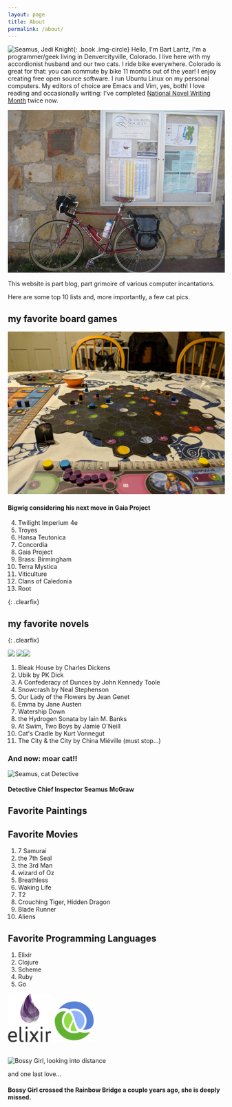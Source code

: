 ```yaml
---
layout: page
title: About
permalink: /about/
---
```


![Seamus, Jedi Knight](/img/cats/seamus_jedi.jpg){: .book .img-circle} Hello, I'm Bart Lantz, I'm a programmer/geek living in Denvercityville, Colorado. I live here with my accordionist husband and our two cats. I ride bike everywhere. Colorado is great for that: you can commute by bike 11 months out of the year! I enjoy creating free open source software. I run Ubuntu Linux on my personal computers. My editors of choice are Emacs and Vim, yes, both! I love reading and occasionally writing: I've completed [National Novel Writing Month](http://nanowrimo.org) twice now.

<img alt="My Red Bike" src="/img/me/miyata.jpg">

This website is part blog, part grimoire of various computer incantations.

Here are some top 10 lists and, more importantly, a few cat pics.

## my favorite board games

<img alt="Bigwig, cat Gamer" src="/img/cats/bigwig_gaia_planet.jpg">
<h4>Bigwig considering his next move in Gaia Project</h4>

4. Twilight Imperium 4e
8. Troyes
2. Hansa Teutonica
1. Concordia
5. Gaia Project
3. Brass: Birmingham
7. Terra Mystica
6. Viticulture
9. Clans of Caledonia
10. Root


{: .clearfix}

## my favorite novels

{: .clearfix}

<img src="/img/books/dunces.jpg" width="190" class="books"> <img src="/img/books/our_lady.jpg" class="books"><img src="/img/books/HydrogenSonata.jpg" class="books">

1. Bleak House by Charles Dickens
3. Ubik by PK Dick
4. A Confederacy of Dunces by John Kennedy Toole
1. Snowcrash by Neal Stephenson
5. Our Lady of the Flowers by Jean Genet
6. Emma by Jane Austen
7. Watership Down
12. the Hydrogen Sonata by Iain M. Banks
8. At Swim, Two Boys by Jamie O'Neill
10. Cat's Cradle by Kurt Vonnegut
11. The City & the City by China Miéville
(must stop…)


### And now: moar cat!!

<img alt="Seamus, cat Detective" src="/img/cats/seamus.jpg">
<h4>Detective Chief Inspector Seamus McGraw</h4>

## Favorite Paintings

## Favorite Movies
1. 7 Samurai
2. the 7th Seal
3. the 3rd Man
4. wizard of Oz
5. Breathless
6. Waking Life
7. T2
8. Crouching Tiger, Hidden Dragon
9. Blade Runner
10. Aliens


## Favorite Programming Languages
1. Elixir
2. Clojure
3. Scheme
4. Ruby
5. Go

<img src="/img/elixir.png" alt="Elixir Logo" width="100px"> <img src="/img/clj.png" alt="Clojure" width="100px">

<p><br />

<img alt="Bossy Girl, looking into distance" src="/img/cats/bossy.jpg" width="500px">

and one last love...

<h4>Bossy Girl crossed the Rainbow Bridge a couple years ago, she is deeply missed.</h4>
